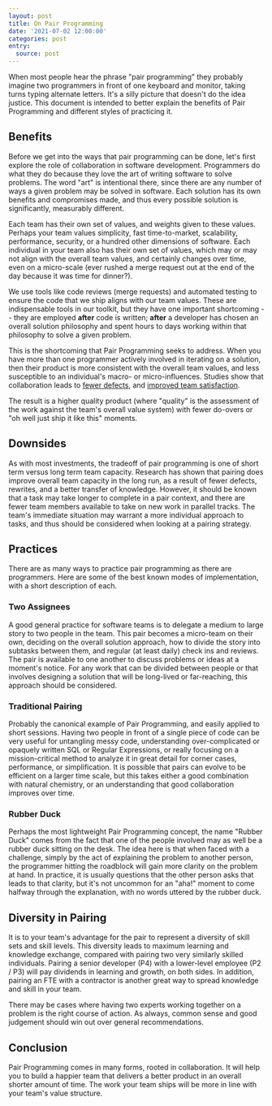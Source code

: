 ```yaml
---
layout: post
title: On Pair Programming
date: '2021-07-02 12:00:00'
categories: post
entry:
  source: post
---
```


When most people hear the phrase "pair programming" they probably imagine two programmers in front of one keyboard and monitor, taking turns typing alternate letters. It's a silly picture that doesn't do the idea justice. This document is intended to better explain the benefits of Pair Programming and different styles of practicing it.

## Benefits

Before we get into the ways that pair programming can be done, let's first explore the role of collaboration in software development. Programmers do what they do because they love the art of writing software to solve problems. The word "art" is intentional there, since there are any number of ways a given problem may be solved in software. Each solution has its own benefits and compromises made, and thus every possible solution is significantly, measurably different.

Each team has their own set of values, and weights given to these values. Perhaps your team values simplicity, fast time-to-market, scalability, performance, security, or a hundred other dimensions of software. Each individual in your team also has their own set of values, which may or may not align with the overall team values, and certainly changes over time, even on a micro-scale (ever rushed a merge request out at the end of the day because it was time for dinner?).

We use tools like code reviews (merge requests) and automated testing to ensure the code that we ship aligns with our team values. These are indispensable tools in our toolkit, but they have one important shortcoming -- they are employed **after** code is written; **after** a developer has chosen an overall solution philosophy and spent hours to days working within that philosophy to solve a given problem.

This is the shortcoming that Pair Programming seeks to address. When you have more than one programmer actively involved in iterating on a solution, then their product is more consistent with the overall team values, and less susceptible to an individual's macro- or micro-influences. Studies show that collaboration leads to [fewer defects](https://collaboration.csc.ncsu.edu/laurie/Papers/XPSardinia.PDF), and [improved team satisfaction](http://sunnyday.mit.edu/16.355/williams.pdf).

The result is a higher quality product (where "quality" is the assessment of the work against the team's overall value system) with fewer do-overs or "oh well just ship it like this" moments.

## Downsides

As with most investments, the tradeoff of pair programming is one of short term versus long term team capacity. Research has shown that pairing does improve overall team capacity in the long run, as a result of fewer defects, rewrites, and a better transfer of knowledge. However, it should be known that a task may take longer to complete in a pair context, and there are fewer team members available to take on new work in parallel tracks. The team's immediate situation may warrant a more individual approach to tasks, and thus should be considered when looking at a pairing strategy.

## Practices

There are as many ways to practice pair programming as there are programmers. Here are some of the best known modes of implementation, with a short description of each.

### Two Assignees

A good general practice for software teams is to delegate a medium to large story to two people in the team. This pair becomes a micro-team on their own, deciding on the overall solution approach, how to divide the story into subtasks between them, and regular (at least daily) check ins and reviews. The pair is available to one another to discuss problems or ideas at a moment's notice. For any work that can be divided between people or that involves designing a solution that will be long-lived or far-reaching, this approach should be considered.

### Traditional Pairing

Probably the canonical example of Pair Programming, and easily applied to short sessions. Having two people in front of a single piece of code can be very useful for untangling messy code, understanding over-complicated or opaquely written SQL or Regular Expressions, or really focusing on a mission-critical method to analyze it in great detail for corner cases, performance, or simplification. It is possible that pairs can evolve to be efficient on a larger time scale, but this takes either a good combination with natural chemistry, or an understanding that good collaboration improves over time.

### Rubber Duck

Perhaps the most lightweight Pair Programming concept, the name "Rubber Duck" comes from the fact that one of the people involved may as well be a rubber duck sitting on the desk. The idea here is that when faced with a challenge, simply by the act of explaining the problem to another person, the programmer hitting the roadblock will gain more clarity on the problem at hand. In practice, it is usually questions that the other person asks that leads to that clarity, but it's not uncommon for an "aha!" moment to come halfway through the explanation, with no words uttered by the rubber duck.

## Diversity in Pairing

It is to your team's advantage for the pair to represent a diversity of skill sets and skill levels. This diversity leads to maximum learning and knowledge exchange, compared with pairing two very similarly skilled individuals. Pairing a senior developer (P4) with a lower-level employee (P2 / P3) will pay dividends in learning and growth, on both sides. In addition, pairing an FTE with a contractor is another great way to spread knowledge and skill in your team.

There may be cases where having two experts working together on a problem is the right course of action. As always, common sense and good judgement should win out over general recommendations.

## Conclusion

Pair Programming comes in many forms, rooted in collaboration. It will help you to build a happier team that delivers a better product in an overall shorter amount of time. The work your team ships will be more in line with your team's value structure.

